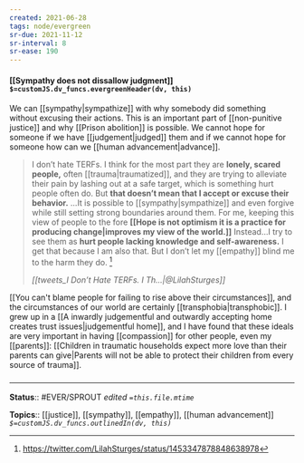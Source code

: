```yaml
---
created: 2021-06-28
tags: node/evergreen
sr-due: 2021-11-12
sr-interval: 8
sr-ease: 190
---
```


#### [[Sympathy does not dissallow judgment]] `$=customJS.dv_funcs.evergreenHeader(dv, this)`

We can [[sympathy|sympathize]] with why somebody did something without excusing their actions. This is an important part of [[non-punitive justice]] and why [[Prison abolition]] is possible. We cannot hope for someone if we have [[judgement|judged]] them and if we cannot hope for someone how can we [[human advancement|advance]].



> I don’t hate TERFs. I think for the most part they are **lonely, scared people,** often [[trauma|traumatized]], and they are trying to alleviate their pain by lashing out at a safe target, which is something hurt people often do. But **that doesn’t mean that I accept or excuse their behavior.** 
> ...It is possible to [[sympathy|sympathize]] and even forgive while still setting strong boundaries around them. 
> For me, keeping this view of people to the fore **[[Hope is not optimism it is a practice for producing change|improves my view of the world.]]** Instead...I try to see them as **hurt people lacking knowledge and self-awareness.** I get that because I am also that. But I don’t let my [[empathy]] blind me to the harm they do. [^1]
> 
> <cite> [[tweets_I Don’t Hate TERFs. I Th...|@LilahSturges]] </cite>

[[You can't blame people for failing to rise above their circumstances]], and the circumstances of our world are certainly [[transphobia|transphobic]]. I grew up in a [[A inwardly judgementful and outwardly accepting home creates trust issues|judgementful home]], and I have found that these ideals are very important in having [[compassion]] for other people, even my [[parents]]: [[Children in traumatic households expect more love than their parents can give|Parents will not be able to protect their children from every source of trauma]]. 
### <hr class=footnote/>

**Status**:: #EVER/SPROUT
*edited `=this.file.mtime`*

**Topics**:: [[justice]], [[sympathy]], [[empathy]], [[human advancement]]
*`$=customJS.dv_funcs.outlinedIn(dv, this)`*

[^1]: https://twitter.com/LilahSturges/status/1453347878848638978